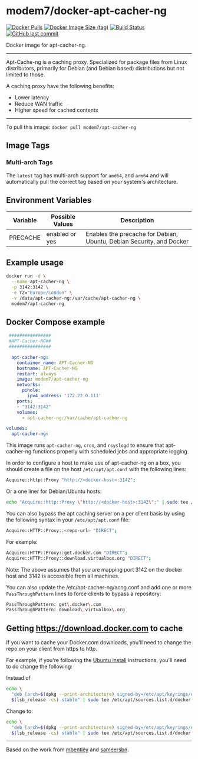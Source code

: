 # modem7/docker-apt-cacher-ng
[![Docker Pulls](https://img.shields.io/docker/pulls/modem7/apt-cacher-ng)](https://hub.docker.com/r/modem7/apt-cacher-ng)
[![Docker Image Size (tag)](https://img.shields.io/docker/image-size/modem7/apt-cacher-ng/latest)](https://hub.docker.com/r/modem7/apt-cacher-ng)
[![Build Status](https://drone.modem7.com/api/badges/modem7/docker-apt-cacher-ng/status.svg)](https://drone.modem7.com/modem7/docker-apt-cacher-ng)
[![GitHub last commit](https://img.shields.io/github/last-commit/modem7/docker-apt-cacher-ng)](https://github.com/modem7/docker-apt-cacher-ng)

Docker image for apt-cacher-ng.

---

Apt-Cache-ng is a caching proxy. Specialized for package files from Linux distributors, primarily for Debian (and Debian based) distributions but not limited to those.

A caching proxy have the following benefits:

- Lower latency
- Reduce WAN traffic
- Higher speed for cached contents

---

To pull this image:
`docker pull modem7/apt-cacher-ng`

## Image Tags

### Multi-arch Tags

The `latest` tag has multi-arch support for `amd64`, and `arm64` and will automatically pull the correct tag based on your system's architecture.

## Environment Variables
| Variable | Possible Values | Description |
| :----: | --- | --- |
| PRECACHE | enabled or yes | Enables the precache for Debian, Ubuntu, Debian Security, and Docker |

## Example usage

```bash
docker run -d \
  --name apt-cacher-ng \
  -p 3142:3142 \
  -e TZ="Europe/London" \
  -v /data/apt-cacher-ng:/var/cache/apt-cacher-ng \
  modem7/apt-cacher-ng
```

## Docker Compose example
```yaml
 ################
 #APT-Cacher-NG##
 ################

  apt-cacher-ng:
    container_name: APT-Cacher-NG
    hostname: APT-Cacher-NG
    restart: always
    image: modem7/apt-cacher-ng
    networks:
      pihole:
        ipv4_address: '172.22.0.111'
    ports:
    - "3142:3142"
    volumes:
      - apt-cacher-ng:/var/cache/apt-cacher-ng

volumes:
  apt-cacher-ng:
```

This image runs `apt-cacher-ng`, `cron`, and `rsyslogd` to ensure that apt-cacher-ng functions properly with scheduled jobs and appropriate logging.

In order to configure a host to make use of apt-cacher-ng on a box, you should create a file on the host `/etc/apt/apt.conf` with the following lines:

```bash
Acquire::http::Proxy "http://<docker-host>:3142";
```

Or a one liner for Debian/Ubuntu hosts:
```bash
echo "Acquire::http::Proxy \"http://<docker-host>:3142\";" | sudo tee /etc/apt/apt.conf.d/00proxy
```

You can also bypass the apt caching server on a per client basis by using the following syntax in your `/etc/apt/apt.conf` file:

```bash
Acquire::HTTP::Proxy::<repo-url> "DIRECT";
```

For example:

```bash
Acquire::HTTP::Proxy::get.docker.com "DIRECT";
Acquire::HTTP::Proxy::download.virtualbox.org "DIRECT";
```

Note:  The above assumes that you are mapping port 3142 on the docker host and 3142 is accessible from all machines.

You can also update the /etc/apt-cacher-ng/acng.conf and add one or more `PassThroughPattern` lines to force clients to bypass a repository:

```bash
PassThroughPattern: get\.docker\.com
PassThroughPattern: download\.virtualbox\.org
```

## Getting https://download.docker.com to cache
If you want to cache your Docker.com downloads, you'll need to change the repo on your client from https to http.

For example, if you're following the [Ubuntu install](https://docs.docker.com/engine/install/ubuntu/) instructions, you'll need to do change the following:

Instead of
```bash
echo \
  "deb [arch=$(dpkg --print-architecture) signed-by=/etc/apt/keyrings/docker.gpg] https://download.docker.com/linux/ubuntu \
  $(lsb_release -cs) stable" | sudo tee /etc/apt/sources.list.d/docker.list > /dev/null
```

Change to:
```bash
echo \
  "deb [arch=$(dpkg --print-architecture) signed-by=/etc/apt/keyrings/docker.gpg] http://download.docker.com/linux/ubuntu \
  $(lsb_release -cs) stable" | sudo tee /etc/apt/sources.list.d/docker.list > /dev/null
```

---

Based on the work from [mbentley](https://github.com/mbentley/docker-apt-cacher-ng) and [sameersbn](https://github.com/sameersbn/docker-apt-cacher-ng).
